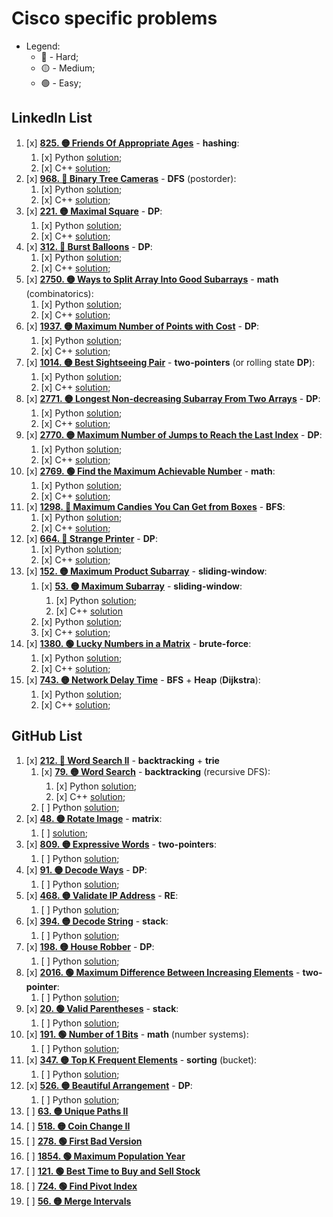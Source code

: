 # Cisco specific problems

- Legend:
  - 🔴 - Hard;
  - 🟡 - Medium;
  - 🟢 - Easy;

## LinkedIn List

1. [x] [**825. 🟡 Friends Of Appropriate Ages**](https://leetcode.com/problems/friends-of-appropriate-ages/description/) - **hashing**:
   1. [x] Python [solution](./LinkedInList/Python/1FriendsOfAppropriateAges.py);
   2. [x] C++ [solution](./LinkedInList/C++/1FriendsOfAppropriateAges.cpp);
2. [x] [**968. 🔴 Binary Tree Cameras**](https://leetcode.com/problems/binary-tree-cameras/description/) - **DFS** (postorder):
   1. [x] Python [solution](./LinkedInList/Python/2BinaryTreeCameras.py);
   2. [x] C++ [solution](./LinkedInList/C++/2BinaryTreeCameras.cpp);
3. [x] [**221. 🟡 Maximal Square**](https://leetcode.com/problems/maximal-square/description/) - **DP**:
   1. [x] Python [solution](./LinkedInList/Python/3MaximalSquare.py);
   2. [x] C++ [solution](./LinkedInList/C++/3MaximalSquare.cpp);
4. [x] [**312. 🔴 Burst Balloons**](https://leetcode.com/problems/burst-balloons/description/) - **DP**:
   1. [x] Python [solution](./LinkedInList/Python/4BurstBaloons.py);
   2. [x] C++ [solution](./LinkedInList/C++/4BurstBaloons.cpp);
5. [x] [**2750. 🟡 Ways to Split Array Into Good Subarrays**](https://leetcode.com/problems/ways-to-split-array-into-good-subarrays/description/) - **math** (combinatorics):
   1. [x] Python [solution](./LinkedInList/Python/5WaysToSplitArrayIntoGoodSubarrays.py);
   2. [x] C++ [solution](./LinkedInList/C++/5WaysToSplitArrayIntoGoodSubarrays.cpp);
6. [x] [**1937. 🟡 Maximum Number of Points with Cost**](https://leetcode.com/problems/maximum-number-of-points-with-cost/description/) - **DP**:
   1. [x] Python [solution](./LinkedInList/Python/6MaximumNumberOfPointsWithCost.py);
   2. [x] C++ [solution](./LinkedInList/C++/6MaximumNumberOfPointsWithCost.cpp);
7. [x] [**1014. 🟡 Best Sightseeing Pair**](https://leetcode.com/problems/best-sightseeing-pair/description/) - **two-pointers** (or rolling state **DP**):
   1. [x] Python [solution](./LinkedInList/Python/7BestSightseeingPair.py);
   2. [x] C++ [solution](./LinkedInList/C++/7BestSightSeeingPair.cpp);
8. [x] [**2771. 🟡 Longest Non-decreasing Subarray From Two Arrays**](https://leetcode.com/problems/longest-non-decreasing-subarray-from-two-arrays/description/) - **DP**:
   1. [x] Python [solution](./LinkedInList/Python/8LongestNonDecreasingSubarrayFromTwoArrays.py);
   2. [x] C++ [solution](./LinkedInList/C++/8LongestNonDecreasingSubarrayFromTwoArrays.cpp);
9. [x] [**2770. 🟡 Maximum Number of Jumps to Reach the Last Index**](https://leetcode.com/problems/maximum-number-of-jumps-to-reach-the-last-index/description/) - **DP**:
   1. [x] Python [solution](./LinkedInList/Python/9MaximumNumberOfJumpsToReachTheLastIndex.py);
   2. [x] C++ [solution](./LinkedInList/C++/9MaximumNumberOfJumpsToReachTheLastIndex.cpp);
10. [x] [**2769. 🟢 Find the Maximum Achievable Number**](https://leetcode.com/problems/find-the-maximum-achievable-number/description/) - **math**:
    1. [x] Python [solution](./LinkedInList/Python/10FindTheMaximumAchievableNumber.py);
    2. [x] C++ [solution](./LinkedInList/C++/);
11. [x] [**1298. 🔴 Maximum Candies You Can Get from Boxes**](https://leetcode.com/problems/maximum-candies-you-can-get-from-boxes/description/) - **BFS**:
    1. [x] Python [solution](./LinkedInList/Python/11MaximumCandiesYouCanGetFromBoxes.py);
    2. [x] C++ [solution](./LinkedInList/C++/11MaximumCandiesYouCanGetFromBoxes.cpp);
12. [x] [**664. 🔴 Strange Printer**](https://leetcode.com/problems/strange-printer/description/) - **DP**:
    1. [x] Python [solution](./LinkedInList/Python/12StrangePrinter.py);
    2. [x] C++ [solution](./LinkedInList/C++/12StrangePrinter.cpp);
13. [x] [**152. 🟡 Maximum Product Subarray**](https://leetcode.com/problems/maximum-product-subarray/description/) - **sliding-window**:
    1. [x] [**53. 🟡 Maximum Subarray**](https://leetcode.com/problems/maximum-subarray/description/) - **sliding-window**:
       1. [x] Python [solution](./LinkedInList/Python/13_1MaximumSubarray.py);
       2. [x] C++ [solution](./LinkedInList/C++/)
    2. [x] Python [solution](./LinkedInList/Python/13_2MaximumProductSubarray.py);
    3. [x] C++ [solution](./LinkedInList/C++/13_2MaximumProductSubarray.cpp);
14. [x] [**1380. 🟢 Lucky Numbers in a Matrix**](https://leetcode.com/problems/lucky-numbers-in-a-matrix/description/) - **brute-force**:
    1. [x] Python [solution](./LinkedInList/Python/14LuckyNumbersInAMatrix.py);
    2. [x] C++ [solution](./LinkedInList/C++/14LuckyNumbersInMatrix.cpp);
15. [x] [**743. 🟡 Network Delay Time**](https://leetcode.com/problems/network-delay-time/description/) - **BFS** + **Heap** (**Dijkstra**):
    1. [x] Python [solution](./LinkedInList/Python/15NetworkDelayTime.py);
    2. [x] C++ [solution](./LinkedInList/C++/15NetworkDelayTime.cpp);

## GitHub List

1. [x] [**212. 🔴 Word Search II**](https://leetcode.com/problems/word-search-ii/description/) - **backtracking** + **trie**
   1. [x] [**79. 🟡 Word Search**](https://leetcode.com/problems/word-search/description/) - **backtracking** (recursive DFS):
      1. [x] Python [solution](./GitHubList/Python/1_1WordSearch.py);
      2. [x] C++ [solution](./GitHubList/C++/1_1WordSearch.cpp);
   2. [ ] Python [solution](./GitHubList/Python/1_2WordSearchII.py);
2. [x] [**48. 🟡 Rotate Image**](https://leetcode.com/problems/rotate-image/description/) - **matrix**:
   1. [ ] [solution](./GitHubList/Python/2RotateTheMatrixInPlace.py);
3. [x] [**809. 🟡 Expressive Words**](https://leetcode.com/problems/expressive-words/description/) - **two-pointers**:
   1. [ ] Python [solution](./GitHubList/Python/3ExpressiveWords.py);
4. [x] [**91. 🟡 Decode Ways**](https://leetcode.com/problems/decode-ways/description/) - **DP**:
   1. [ ] Python [solution](./GitHubList/Python/4DecodeWays.py);
5. [x] [**468. 🟡 Validate IP Address**](https://leetcode.com/problems/validate-ip-address/description/) - **RE**:
   1. [ ] Python [solution](./GitHubList/Python/5ValidIpAddress.py);
6. [x] [**394. 🟡 Decode String**](https://leetcode.com/problems/decode-string/description/) - **stack**:
   1. [ ] Python [solution](./GitHubList/Python/6DecodeString.py);
7. [x] [**198. 🟡 House Robber**](https://leetcode.com/problems/house-robber/description/) - **DP**:
   1. [ ] Python [solution](./GitHubList/Python/7HouseRobber.py);
8. [x] [**2016. 🟢 Maximum Difference Between Increasing Elements**](https://leetcode.com/problems/maximum-difference-between-increasing-elements/description/) - **two-pointer**:
   1. [ ] Python [solution](./GitHubList/Python/8MaximumDifferenceBetweenIncreasingElements.py);
9. [x] [**20. 🟢 Valid Parentheses**](https://leetcode.com/problems/valid-parentheses/description/) - **stack**:
   1. [ ] Python [solution](./GitHubList/Python/9ValidParentheses.py);
10. [x] [**191. 🟢 Number of 1 Bits**](https://leetcode.com/problems/number-of-1-bits/description/) - **math** (number systems):
    1. [ ] Python [solution](./GitHubList/Python/10NumberOf1Bits.py);
11. [x] [**347. 🟡 Top K Frequent Elements**](https://leetcode.com/problems/top-k-frequent-elements/description/) - **sorting** (bucket):
    1. [ ] Python [solution](./GitHubList/Python/11TopKFrequentElements.py);
12. [x] [**526. 🟡 Beautiful Arrangement**](https://leetcode.com/problems/beautiful-arrangement/description/) - **DP**:
    1. [ ] Python [solution](./GitHubList/Python/12BeautifulArrangement.py);
13. [ ] [**63. 🟡 Unique Paths II**](https://leetcode.com/problems/unique-paths-ii/description/)
14. [ ] [**518. 🟡 Coin Change II**](https://leetcode.com/problems/coin-change-ii/description/)
15. [ ] [**278. 🟢 First Bad Version**](https://leetcode.com/problems/first-bad-version/description/)
16. [ ] [**1854. 🟢 Maximum Population Year**](https://leetcode.com/problems/maximum-population-year/description/)
17. [ ] [**121. 🟢 Best Time to Buy and Sell Stock**](https://leetcode.com/problems/best-time-to-buy-and-sell-stock/description/)
18. [ ] [**724. 🟢 Find Pivot Index**](https://leetcode.com/problems/find-pivot-index/description/)
19. [ ] [**56. 🟡 Merge Intervals**](https://leetcode.com/problems/merge-intervals/description/)
